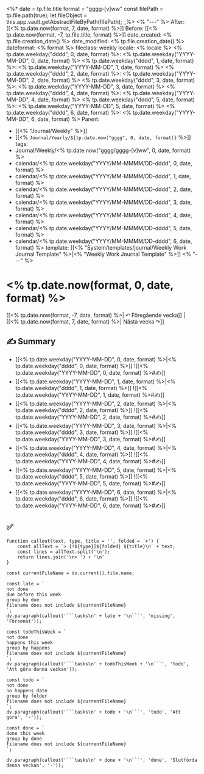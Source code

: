 <%*
	date = tp.file.title
	format = "gggg-[v]ww"
	const filePath = tp.file.path(true);
	let fileObject = this.app.vault.getAbstractFileByPath(filePath);
_%>
<% "---" %>
After: [[<% tp.date.now(format, 7, date, format) %>]]
Before: [[<% tp.date.now(format, -7, tp.file.title, format) %>]]
date_created: <% tp.file.creation_date() %>
date_modified: <% tp.file.creation_date() %>
dateformat: <% format %>
fileclass: weekly
locale: <% locale %>
<% tp.date.weekday("dddd", 0, date, format) %>: <% tp.date.weekday("YYYY-MM-DD", 0, date, format) %>
<% tp.date.weekday("dddd", 1, date, format) %>: <% tp.date.weekday("YYYY-MM-DD", 1, date, format) %>
<% tp.date.weekday("dddd", 2, date, format) %>: <% tp.date.weekday("YYYY-MM-DD", 2, date, format) %>
<% tp.date.weekday("dddd", 3, date, format) %>: <% tp.date.weekday("YYYY-MM-DD", 3, date, format) %>
<% tp.date.weekday("dddd", 4, date, format) %>: <% tp.date.weekday("YYYY-MM-DD", 4, date, format) %>
<% tp.date.weekday("dddd", 5, date, format) %>: <% tp.date.weekday("YYYY-MM-DD", 5, date, format) %>
<% tp.date.weekday("dddd", 6, date, format) %>: <% tp.date.weekday("YYYY-MM-DD", 6, date, format) %>
Parent:
- [[<% "Journal/Weekly" %>]]
- [[<% `Journal/Yearly/${tp.date.now("gggg", 0, date, format)}` %>]]
tags:
- Journal/Weekly/<% tp.date.now("gggg/gggg-[v]ww", 0, date, format) %>
- calendar/<% tp.date.weekday("YYYY/MM-MMMM/DD-dddd", 0, date, format) %>
- calendar/<% tp.date.weekday("YYYY/MM-MMMM/DD-dddd", 1, date, format) %>
- calendar/<% tp.date.weekday("YYYY/MM-MMMM/DD-dddd", 2, date, format) %>
- calendar/<% tp.date.weekday("YYYY/MM-MMMM/DD-dddd", 3, date, format) %>
- calendar/<% tp.date.weekday("YYYY/MM-MMMM/DD-dddd", 4, date, format) %>
- calendar/<% tp.date.weekday("YYYY/MM-MMMM/DD-dddd", 5, date, format) %>
- calendar/<% tp.date.weekday("YYYY/MM-MMMM/DD-dddd", 6, date, format) %>
template: [[<% "System/templates/journal/Weekly Work Journal Template" %>|<% "Weekly Work Journal Template" %>]]
<% "---" %>
# <% tp.date.now(format, 0, date, format) %>

[[<% tp.date.now(format, -7, date, format) %>| ↶ Föregående vecka]] | [[<% tp.date.now(format, 7, date, format) %>| Nästa vecka ↷]]

## ✍️ Summary

- [[<% tp.date.weekday("YYYY-MM-DD", 0, date, format) %>|<% tp.date.weekday("dddd", 0, date, format) %>]]
  ![[<% tp.date.weekday("YYYY-MM-DD", 0, date, format) %>#✍️]]
- [[<% tp.date.weekday("YYYY-MM-DD", 1, date, format) %>|<% tp.date.weekday("dddd", 1, date, format) %>]]
  ![[<% tp.date.weekday("YYYY-MM-DD", 1, date, format) %>#✍️]]
- [[<% tp.date.weekday("YYYY-MM-DD", 2, date, format) %>|<% tp.date.weekday("dddd", 2, date, format) %>]]
  ![[<% tp.date.weekday("YYYY-MM-DD", 2, date, format) %>#✍️]]
- [[<% tp.date.weekday("YYYY-MM-DD", 3, date, format) %>|<% tp.date.weekday("dddd", 3, date, format) %>]]
  ![[<% tp.date.weekday("YYYY-MM-DD", 3, date, format) %>#✍️]]
- [[<% tp.date.weekday("YYYY-MM-DD", 4, date, format) %>|<% tp.date.weekday("dddd", 4, date, format) %>]]
  ![[<% tp.date.weekday("YYYY-MM-DD", 4, date, format) %>#✍️]]
- [[<% tp.date.weekday("YYYY-MM-DD", 5, date, format) %>|<% tp.date.weekday("dddd", 5, date, format) %>]]
  ![[<% tp.date.weekday("YYYY-MM-DD", 5, date, format) %>#✍️]]
- [[<% tp.date.weekday("YYYY-MM-DD", 6, date, format) %>|<% tp.date.weekday("dddd", 6, date, format) %>]]
  ![[<% tp.date.weekday("YYYY-MM-DD", 6, date, format) %>#✍️]]

## ✅

````dataviewjs
function callout(text, type, title = '', folded = '+') {
    const allText = `> [!${type}]${folded} ${title}\n` + text;
    const lines = allText.split('\n');
    return lines.join('\n> ') + '\n'
}

const currentFileName = dv.current().file.name;

const late = `
not done
due before this week
group by due
filename does not include ${currentFileName}
`;
dv.paragraph(callout('```tasks\n' + late + '\n```', 'missing', 'Försenat'));

const todoThisWeek = `
not done
happens this week
group by happens
filename does not include ${currentFileName}
`;
dv.paragraph(callout('```tasks\n' + todoThisWeek + '\n```', 'todo', 'Att göra denna veckan'));

const todo = `
not done
no happens date
group by folder
filename does not include ${currentFileName}
`;
dv.paragraph(callout('```tasks\n' + todo + '\n```', 'todo', 'Att göra', '-'));

const done = `
done this week
group by done
filename does not include ${currentFileName}
`;

dv.paragraph(callout('```tasks\n' + done + '\n```', 'done', 'Slutförda denna veckan', '-'));
````
